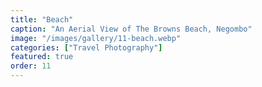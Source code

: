 ```yaml
---
title: "Beach"
caption: "An Aerial View of The Browns Beach, Negombo"
image: "/images/gallery/11-beach.webp"
categories: ["Travel Photography"]
featured: true
order: 11
---
```

